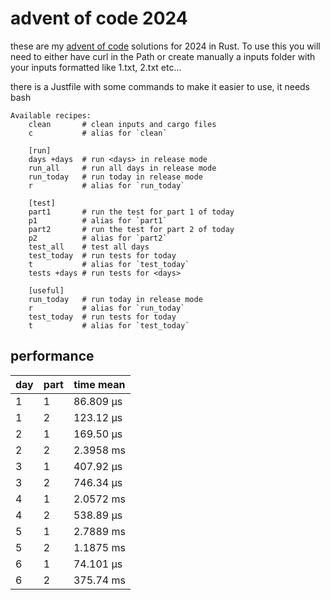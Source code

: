 # advent of code 2024
these are my [advent of code](https://adventofcode.com/2024) solutions for 2024 in Rust. To use this you will need to either have curl in the Path or create manually a inputs folder with your inputs formatted like 1.txt, 2.txt etc... 

there is a Justfile with some commands to make it easier to use, it needs bash
```just
Available recipes:
    clean       # clean inputs and cargo files
    c           # alias for `clean`

    [run]
    days +days  # run <days> in release mode
    run_all     # run all days in release mode
    run_today   # run today in release mode
    r           # alias for `run_today`

    [test]
    part1       # run the test for part 1 of today
    p1          # alias for `part1`
    part2       # run the test for part 2 of today
    p2          # alias for `part2`
    test_all    # test all days
    test_today  # run tests for today
    t           # alias for `test_today`
    tests +days # run tests for <days>

    [useful]
    run_today   # run today in release mode
    r           # alias for `run_today`
    test_today  # run tests for today
    t           # alias for `test_today`
```

## performance

| day | part | time mean |
| --- | ---- | --------- |
| 1   | 1    | 86.809 µs |
| 1   | 2    | 123.12 µs |
| 2   | 1    | 169.50 µs |
| 2   | 2    | 2.3958 ms |
| 3   | 1    | 407.92 µs |
| 3   | 2    | 746.34 µs |
| 4   | 1    | 2.0572 ms |
| 4   | 2    | 538.89 µs |
| 5   | 1    | 2.7889 ms |
| 5   | 2    | 1.1875 ms |
| 6   | 1    | 74.101 µs |
| 6   | 2    | 375.74 ms |

